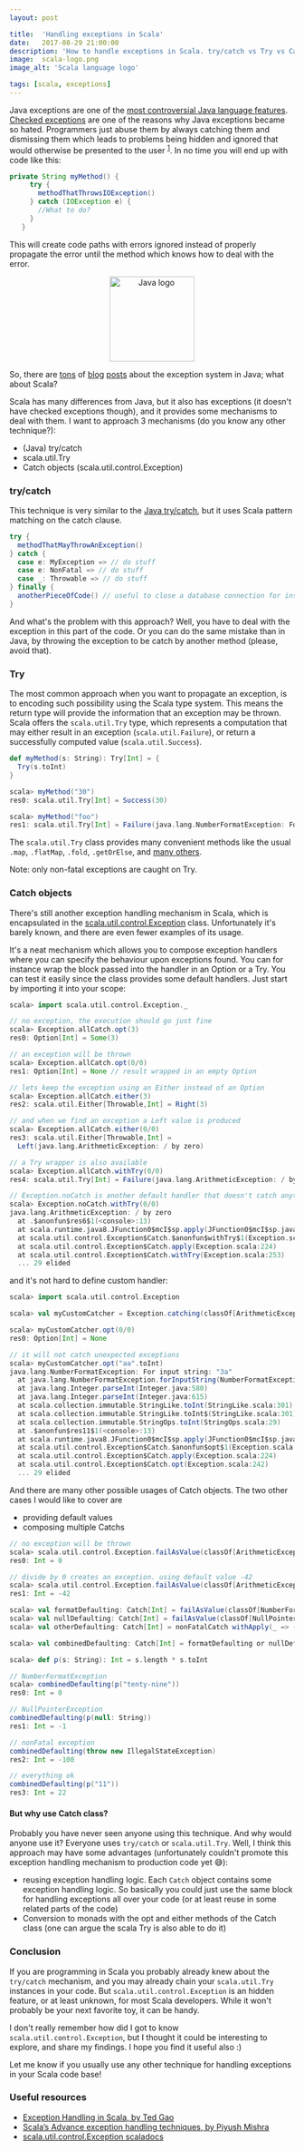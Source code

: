 ```yaml
---
layout: post

title:  'Handling exceptions in Scala'
date:   2017-08-29 21:00:00
description: 'How to handle exceptions in Scala. try/catch vs Try vs Catch[T]'
image:  scala-logo.png
image_alt: 'Scala language logo'

tags: [scala, exceptions]
---
```


<span class="dropcap">J</span>ava exceptions are one of the [most controversial Java language features](https://stackoverflow.com/questions/613954/the-case-against-checked-exceptions). [Checked exceptions](http://www.javapractices.com/topic/TopicAction.do?Id=129) are one of the reasons why Java exceptions became so hated. Programmers just abuse them by always catching them and dismissing them which leads to problems being hidden and ignored that would otherwise be presented to the user <sup>[1](http://www.artima.com/intv/handcuffs.html)</sup>. In no time you will end up with code like this:

~~~java
private String myMethod() {
     try {
       methodThatThrowsIOException()
     } catch (IOException e) {
       //What to do?   
     }
   }
~~~

This will create code paths with errors ignored instead of properly propagate the error until the method which knows how to deal with the error.

<p align='center'><img src='/assets/img/java_logo.png' alt='Java logo' title='Java logo' width='150px'/></p>

So, there are [tons](https://blog.philipphauer.de/checked-exceptions-are-evil/) of [blog](https://testing.googleblog.com/2009/09/checked-exceptions-i-love-you-but-you.html) [posts](http://www.mindview.net/Etc/Discussions/CheckedExceptions) about the exception system in Java; what about Scala?

Scala has many differences from Java, but it also has exceptions (it doesn't have checked exceptions though), and it provides some mechanisms to deal with them. I want to approach 3 mechanisms (do you know any other technique?):

- (Java) try/catch
- scala.util.Try
- Catch objects (scala.util.control.Exception)

### try/catch

This technique is very similar to the [Java try/catch](https://docs.oracle.com/javase/tutorial/essential/exceptions/catch.html), but it uses Scala pattern matching on the catch clause.

~~~scala
try {
  methodThatMayThrowAnException()
} catch {
  case e: MyException => // do stuff
  case e: NonFatal => // do stuff
  case _: Throwable => // do stuff
} finally {
  anotherPieceOfCode() // useful to close a database connection for instance
}
~~~

And what's the problem with this approach? Well, you have to deal with the exception in this part of the code. Or you can do the same mistake than in Java, by throwing the exception to be catch by another method (please, avoid that).

### Try

The most common approach when you want to propagate an exception, is to encoding such possibility using the Scala type system. This means the return type will provide the information that an exception may be thrown. Scala offers the `scala.util.Try` type, which represents a computation that may either result in an exception (`scala.util.Failure`), or return a successfully computed value (`scala.util.Success`).

~~~scala
def myMethod(s: String): Try[Int] = {
  Try(s.toInt)
}

scala> myMethod("30")
res0: scala.util.Try[Int] = Success(30)

scala> myMethod("foo")
res1: scala.util.Try[Int] = Failure(java.lang.NumberFormatException: For input string: "foo")
~~~

The `scala.util.Try` class provides many convenient methods like the usual `.map`, `.flatMap`, `.fold`, `.getOrElse`, and [many others](http://www.scala-lang.org/api/2.12.x/scala/util/Try.html).

Note: only non-fatal exceptions are caught on Try.

### Catch objects

There's still another exception handling mechanism in Scala, which is encapsulated in the  [scala.util.control.Exception](http://www.scala-lang.org/api/2.12.0/scala/util/control/Exception$.html) class. Unfortunately it's barely known, and there are even fewer examples of its usage.

It's a neat mechanism which allows you to compose exception handlers where you can specify the behaviour upon exceptions found. You can for instance wrap the block passed into the handler in an Option or a Try.
You can test it easily since the class provides some default handlers. Just start by importing it into your scope:

~~~scala
scala> import scala.util.control.Exception._

// no exception, the execution should go just fine
scala> Exception.allCatch.opt(3)
res0: Option[Int] = Some(3)

// an exception will be thrown
scala> Exception.allCatch.opt(0/0)
res1: Option[Int] = None // result wrapped in an empty Option

// lets keep the exception using an Either instead of an Option
scala> Exception.allCatch.either(3)
res2: scala.util.Either[Throwable,Int] = Right(3)

// and when we find an exception a Left value is produced
scala> Exception.allCatch.either(0/0)
res3: scala.util.Either[Throwable,Int] =
  Left(java.lang.ArithmeticException: / by zero)

// a Try wrapper is also available
scala> Exception.allCatch.withTry(0/0)
res4: scala.util.Try[Int] = Failure(java.lang.ArithmeticException: / by zero)

// Exception.noCatch is another default handler that doesn't catch anything...
scala> Exception.noCatch.withTry(0/0)
java.lang.ArithmeticException: / by zero
  at .$anonfun$res6$1(<console>:13)
  at scala.runtime.java8.JFunction0$mcI$sp.apply(JFunction0$mcI$sp.java:12)
  at scala.util.control.Exception$Catch.$anonfun$withTry$1(Exception.scala:253)
  at scala.util.control.Exception$Catch.apply(Exception.scala:224)
  at scala.util.control.Exception$Catch.withTry(Exception.scala:253)
  ... 29 elided
~~~

and it's not hard to define custom handler:

~~~scala
scala> import scala.util.control.Exception

scala> val myCustomCatcher = Exception.catching(classOf[ArithmeticException], classOf[ClassCastException])

scala> myCustomCatcher.opt(0/0)
res0: Option[Int] = None

// it will not catch unexpected exceptions
scala> myCustomCatcher.opt("aa".toInt)
java.lang.NumberFormatException: For input string: "3a"
  at java.lang.NumberFormatException.forInputString(NumberFormatException.java:65)
  at java.lang.Integer.parseInt(Integer.java:580)
  at java.lang.Integer.parseInt(Integer.java:615)
  at scala.collection.immutable.StringLike.toInt(StringLike.scala:301)
  at scala.collection.immutable.StringLike.toInt$(StringLike.scala:301)
  at scala.collection.immutable.StringOps.toInt(StringOps.scala:29)
  at .$anonfun$res11$1(<console>:13)
  at scala.runtime.java8.JFunction0$mcI$sp.apply(JFunction0$mcI$sp.java:12)
  at scala.util.control.Exception$Catch.$anonfun$opt$1(Exception.scala:242)
  at scala.util.control.Exception$Catch.apply(Exception.scala:224)
  at scala.util.control.Exception$Catch.opt(Exception.scala:242)
  ... 29 elided
~~~

And there are many other possible usages of Catch objects. The two other cases I would like to cover are

* providing default values
* composing multiple Catchs

~~~scala
// no exception will be thrown
scala> scala.util.control.Exception.failAsValue(classOf[ArithmeticException])(-42)(0/1)
res0: Int = 0

// divide by 0 creates an exception. using default value -42
scala> scala.util.control.Exception.failAsValue(classOf[ArithmeticException])(-42)(0/0)
res1: Int = -42

scala> val formatDefaulting: Catch[Int] = failAsValue(classOf[NumberFormatException])(0)
scala> val nullDefaulting: Catch[Int] = failAsValue(classOf[NullPointerException])(-1)
scala> val otherDefaulting: Catch[Int] = nonFatalCatch withApply(_ => -100)

scala> val combinedDefaulting: Catch[Int] = formatDefaulting or nullDefaulting or otherDefaulting

scala> def p(s: String): Int = s.length * s.toInt

// NumberFormatException
scala> combinedDefaulting(p("tenty-nine"))
res0: Int = 0

// NullPointerException
combinedDefaulting(p(null: String))
res1: Int = -1

// nonFatal exception
combinedDefaulting(throw new IllegalStateException)
res2: Int = -100

// everything ok
combinedDefaulting(p("11"))
res3: Int = 22
~~~

#### But why use Catch class?

Probably you have never seen anyone using this technique. And why would anyone use it? Everyone uses `try/catch` or `scala.util.Try`. Well, I think this approach may have some advantages (unfortunately couldn't promote this exception handling mechanism to production code yet 😅):

* reusing exception handling logic. Each `Catch` object contains some exception handling logic. So basically you could just use the same block for handling exceptions all over your code (or at least reuse in some related parts of the code)
* Conversion to monads with the opt and either methods of the Catch class (one can argue the scala Try is also able to do it)

### Conclusion

If you are programming in Scala you probably already knew about the `try/catch` mechanism, and you may already chain your `scala.util.Try` instances in your code. But `scala.util.control.Exception` is an hidden feature, or at least unknown, for most Scala developers. While it won't probably be your next favorite toy, it can be handy.

I don't really remember how did I got to know `scala.util.control.Exception`, but I thought it could be interesting to explore, and share my findings. I hope you find it useful also :)

Let me know if you usually use any other technique for handling exceptions in your Scala code base!

### Useful resources

* [Exception Handling in Scala, by Ted Gao](http://ted-gao.blogspot.pt/2012/05/exception-handling-in-scala.html)
* [Scala’s Advance exception handling techniques, by  Piyush Mishra](https://piyushmishra889.wordpress.com/2014/12/15/scalas-advance-exception-handling-techniques/)
* [scala.util.control.Exception scaladocs](http://www.scala-lang.org/api/2.12.0/scala/util/control/Exception$.html)
